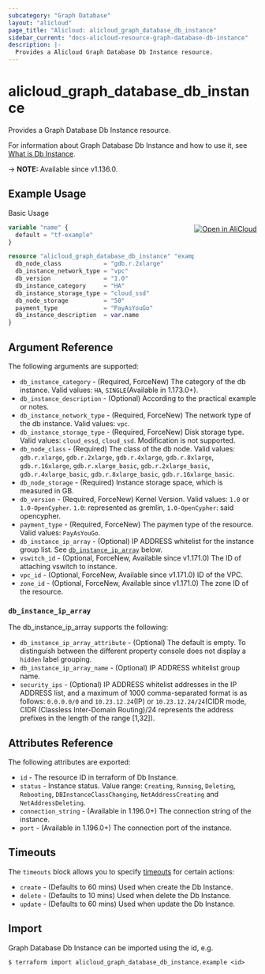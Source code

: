 ```yaml
---
subcategory: "Graph Database"
layout: "alicloud"
page_title: "Alicloud: alicloud_graph_database_db_instance"
sidebar_current: "docs-alicloud-resource-graph-database-db-instance"
description: |-
  Provides a Alicloud Graph Database Db Instance resource.
---
```


# alicloud_graph_database_db_instance

Provides a Graph Database Db Instance resource.

For information about Graph Database Db Instance and how to use it, see [What is Db Instance](https://www.alibabacloud.com/help/en/graph-compute/latest/placeholder).

-> **NOTE:** Available since v1.136.0.

## Example Usage
<div class="oics-button" style="float: right;margin: 0 0 -40px 0;">
  <a href="https://api.aliyun.com/api-tools/terraform?resource=alicloud_graph_database_db_instance&exampleId=703d51a5-0232-e3ef-2323-33f25db64b34f9b8dd08&activeTab=example&spm=docs.r.graph_database_db_instance.0.703d51a502" target="_blank">
    <img alt="Open in AliCloud" src="https://img.alicdn.com/imgextra/i1/O1CN01hjjqXv1uYUlY56FyX_!!6000000006049-55-tps-254-36.svg" style="max-height: 44px; margin: 32px auto; max-width: 100%;">
  </a>
</div>

Basic Usage

```terraform
variable "name" {
  default = "tf-example"
}

resource "alicloud_graph_database_db_instance" "example" {
  db_node_class            = "gdb.r.2xlarge"
  db_instance_network_type = "vpc"
  db_version               = "1.0"
  db_instance_category     = "HA"
  db_instance_storage_type = "cloud_ssd"
  db_node_storage          = "50"
  payment_type             = "PayAsYouGo"
  db_instance_description  = var.name
}
```

## Argument Reference

The following arguments are supported:

* `db_instance_category` - (Required, ForceNew) The category of the db instance. Valid values: `HA`, `SINGLE`(Available in 1.173.0+).
* `db_instance_description` - (Optional) According to the practical example or notes.
* `db_instance_network_type` - (Required, ForceNew) The network type of the db instance. Valid values: `vpc`.
* `db_instance_storage_type` - (Required, ForceNew) Disk storage type. Valid values: `cloud_essd`, `cloud_ssd`. Modification is not supported.
* `db_node_class` - (Required) The class of the db node. Valid values: `gdb.r.xlarge`, `gdb.r.2xlarge`, `gdb.r.4xlarge`, `gdb.r.8xlarge`, `gdb.r.16xlarge`, `gdb.r.xlarge_basic`, `gdb.r.2xlarge_basic`, `gdb.r.4xlarge_basic`, `gdb.r.8xlarge_basic`, `gdb.r.16xlarge_basic`.
* `db_node_storage` - (Required) Instance storage space, which is measured in GB.
* `db_version` - (Required, ForceNew) Kernel Version. Valid values: `1.0` or `1.0-OpenCypher`. `1.0`: represented as gremlin, `1.0-OpenCypher`: said opencypher.
* `payment_type` - (Required, ForceNew) The paymen type of the resource. Valid values: `PayAsYouGo`.
* `db_instance_ip_array` - (Optional) IP ADDRESS whitelist for the instance group list. See [`db_instance_ip_array`](#db_instance_ip_array) below.
* `vswitch_id` - (Optional, ForceNew, Available since v1.171.0) The ID of attaching vswitch to instance.
* `vpc_id` - (Optional, ForceNew, Available since v1.171.0) ID of the VPC.
* `zone_id` - (Optional, ForceNew, Available since v1.171.0) The zone ID of the resource.

### `db_instance_ip_array`

The db_instance_ip_array supports the following:

* `db_instance_ip_array_attribute` - (Optional) The default is empty. To distinguish between the different property console does not display a `hidden` label grouping.
* `db_instance_ip_array_name` - (Optional) IP ADDRESS whitelist group name.
* `security_ips` - (Optional) IP ADDRESS whitelist addresses in the IP ADDRESS list, and a maximum of 1000 comma-separated format is as follows: `0.0.0.0/0` and `10.23.12.24`(IP) or `10.23.12.24/24`(CIDR mode, CIDR (Classless Inter-Domain Routing)/24 represents the address prefixes in the length of the range [1,32]).

## Attributes Reference

The following attributes are exported:

* `id` - The resource ID in terraform of Db Instance.
* `status` - Instance status. Value range: `Creating`, `Running`, `Deleting`, `Rebooting`, `DBInstanceClassChanging`, `NetAddressCreating` and `NetAddressDeleting`.
* `connection_string` - (Available in 1.196.0+)  The connection string of the instance.
* `port` - (Available in 1.196.0+) The connection port of the instance.

## Timeouts

The `timeouts` block allows you to specify [timeouts](https://www.terraform.io/docs/configuration-0-11/resources.html#timeouts) for certain actions:

* `create` - (Defaults to 60 mins) Used when create the Db Instance.
* `delete` - (Defaults to 10 mins) Used when delete the Db Instance.
* `update` - (Defaults to 60 mins) Used when update the Db Instance.

## Import

Graph Database Db Instance can be imported using the id, e.g.

```shell
$ terraform import alicloud_graph_database_db_instance.example <id>
```
